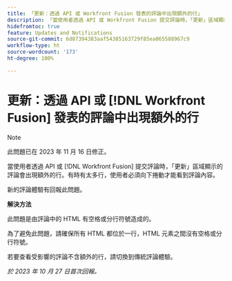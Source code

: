 ```yaml
---
title: 「更新：透過 API 或 Workfront Fusion 發表的評論中出現額外的行」
description: 「當使用者透過 API 或 Workfront Fusion 提交評論時，「更新」區域顯示的評論會出現額外的行。有時有太多行，使用者必須向下捲動才能看到評論內容。」
hidefromtoc: true
feature: Updates and Notifications
source-git-commit: 6d87394383aaf54385163729f85ea065588967c9
workflow-type: ht
source-wordcount: '173'
ht-degree: 100%

---
```



# 更新：透過 API 或 [!DNL Workfront Fusion] 發表的評論中出現額外的行

>[!NOTE]
>
>此問題已在 2023 年 11 月 16 日修正。

當使用者透過 API 或 [!DNL Workfront Fusion] 提交評論時，「更新」區域顯示的評論會出現額外的行。有時有太多行，使用者必須向下捲動才能看到評論內容。

新的評論體驗有回報此問題。

**解決方法**

此問題是由評論中的 HTML 有空格或分行符號造成的。

為了避免此問題，請確保所有 HTML 都位於一行，HTML 元素之間沒有空格或分行符號。

若要查看受影響的評論不含額外的行，請切換到傳統評論體驗。

_於 2023 年 10 月 27 日首次回報。_
